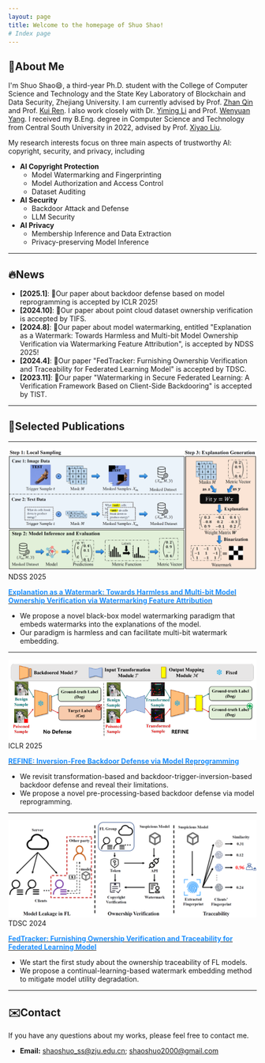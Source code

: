 ```yaml
---
layout: page
title: Welcome to the homepage of Shuo Shao!
# Index page
---
```


<head>
    <link rel="stylesheet" type="text/css" href="assets/style.css">
</head>

<!-- ![visitors](https://visitor-badge.laobi.icu/badge?page_id=https://shaoshuo-ss.github.io#pic_left) -->
<!-- <div align="left">
<img src="https://visitor-badge.laobi.icu/badge?page_id=https://shaoshuo-ss.github.io" alt="visitor badge"/>
</div> -->

## 🪪About Me

I'm Shuo Shao😄, a third-year Ph.D. student with the College of Computer Science and Technology and the State Key Laboratory of Blockchain and Data Security, Zhejiang University. I am currently advised by Prof. <a href="https://scholar.google.com/citations?user=5fa4lOQAAAAJ">Zhan Qin</a> and Prof. <a href="https://scholar.google.com/citations?user=uuQA_rcAAAAJ">Kui Ren</a>. I also work closely with Dr. <a href="https://scholar.google.com/citations?user=mSW7kU8AAAAJ">Yiming Li</a> and Prof. <a href="https://scholar.google.com/citations?user=bdFQARIAAAAJ">Wenyuan Yang</a>. I received my B.Eng. degree in Computer Science and Technology from Central South University in 2022, advised by Prof. <a href="https://scholar.google.com/citations?user=3odvjZ0AAAAJ">Xiyao Liu</a>.

My research interests focus on three main aspects of trustworthy AI: copyright, security, and privacy, including

- **AI Copyright Protection**
  - Model Watermarking and Fingerprinting
  - Model Authorization and Access Control
  - Dataset Auditing
- **AI Security**
  - Backdoor Attack and Defense
  - LLM Security
- **AI Privacy**
  - Membership Inference and Data Extraction
  - Privacy-preserving Model Inference

---

## 🔥News

- **[2025.1]**: 🎉Our paper about backdoor defense based on model reprogramming is accepted by ICLR 2025!
- **[2024.10]**: 🎉Our paper about point cloud dataset ownership verification is accepted by TIFS.
- **[2024.8]**: 🎉Our paper about model watermarking, entitled "Explanation as a Watermark: Towards Harmless and Multi-bit Model Ownership Verification via Watermarking Feature Attribution", is accepted by NDSS 2025!
- **[2024.4]**: 🎉Our paper "FedTracker: Furnishing Ownership Verification and Traceability for Federated Learning Model" is accepted by TDSC.
- **[2023.11]**: 🎉Our paper "Watermarking in Secure Federated Learning: A Verification Framework Based on Client-Side Backdooring" is accepted by TIST.

---

## 📖Selected Publications

---

<div class="publication-container">
  <!-- 左边的图 -->
  <div class="image-container">
    <img src="assets/pub/eaaw.png" alt="Image" class="publication-image">
    <!-- 会议或期刊标记 -->
    <div class="conference-label">NDSS 2025</div>
  </div>
  
  <!-- 右边的文字 -->
  <div class="text-content">
    <p><a href="https://arxiv.org/abs/2405.04825"><font color=DodgerBlue><b>Explanation as a Watermark: Towards Harmless and Multi-bit Model Ownership Verification via Watermarking Feature Attribution</b></font></a></p>
    <ul>
        <li>We propose a novel black-box model watermarking paradigm that embeds watermarks into the explanations of the model.</li>
        <li>Our paradigm is harmless and can facilitate multi-bit watermark embedding.</li>
    </ul>
  </div>
</div>

---

<div class="publication-container">
  <!-- 左边的图 -->
  <div class="image-container">
    <img src="assets/pub/refine.png" alt="Image" class="publication-image">
    <!-- 会议或期刊标记 -->
    <div class="conference-label">ICLR 2025</div>
  </div>
  
  <!-- 右边的文字 -->
  <div class="text-content">
    <p><a href="https://arxiv.org/abs/2502.18508"><font color=DodgerBlue><b>REFINE: Inversion-Free Backdoor Defense via Model Reprogramming</b></font></a></p>
    <ul>
        <li>We revisit transformation-based and backdoor-trigger-inversion-based backdoor defense and reveal their limitations.</li>
        <li>We propose a novel pre-processing-based backdoor defense via model reprogramming.</li>
    </ul>
  </div>
</div>

---

<div class="publication-container">
  <!-- 左边的图 -->
  <div class="image-container">
    <img src="assets/pub/fedtracker.png" alt="Image" class="publication-image">
    <!-- 会议或期刊标记 -->
    <div class="conference-label">TDSC 2024</div>
  </div>
  
  <!-- 右边的文字 -->
  <div class="text-content">
    <p><a href="https://ieeexplore.ieee.org/document/10504977"><font color=DodgerBlue><b>FedTracker: Furnishing Ownership Verification and Traceability for Federated Learning Model</b></font></a></p>
    <ul>
        <li>We start the first study about the ownership traceability of FL models.</li>
        <li>We propose a continual-learning-based watermark embedding method to mitigate model utility degradation.</li>
    </ul>
  </div>
</div>

---

## ✉️Contact

If you have any questions about my works, please feel free to contact me.

- **Email:** shaoshuo_ss@zju.edu.cn; shaoshuo2000@gmail.com
